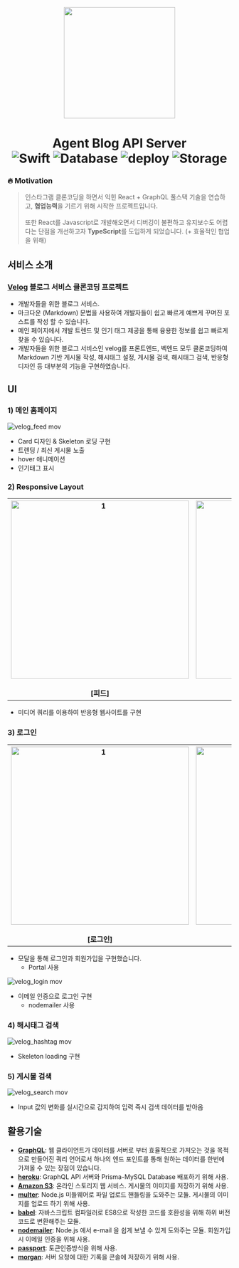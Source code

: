 <p align="center" >
<a href="https://agent-blog.herokuapp.com/" align="center"> <img src="https://user-images.githubusercontent.com/13609011/84003962-c3ecde80-a9a5-11ea-8722-8a7e9d99681f.png" width="250" height="250" align="center"/></a>
</p>
<h1 align="center">
  Agent Blog API Server </br>  <img alt="Swift" src="https://img.shields.io/badge/API-GraphQL-red.svg"> <img alt="Database" src="https://img.shields.io/badge/Database-Prisma_MySQL-blue.svg"> <img alt="deploy" src="https://img.shields.io/badge/deploy-Heroku-purple.svg"> <img alt="Storage" src="https://img.shields.io/badge/storage-AWS S3-orange.svg">
</h1>

### 🔥 Motivation

> 인스타그램 클론코딩을 하면서 익힌 React + GraphQL 풀스택 기술을 연습하고, **협업능력**을 기르기 위해 시작한 프로젝트입니다. <br /> <br /> 또한 React를 Javascript로 개발해오면서 디버깅이 불편하고 유지보수도 어렵다는 단점을 개선하고자 **TypeScript**를 도입하게 되었습니다.  (+ 효율적인 협업을 위해)


## 서비스 소개

### [Velog](https://velog.io/) 블로그 서비스 클론코딩 프로젝트
- 개발자들을 위한 블로그 서비스.
- 마크다운 (Markdown) 문법을 사용하여 개발자들이 쉽고 빠르게 예쁘게 꾸며진 포스트를 작성 할 수 있습니다.
- 메인 페이지에서 개발 트렌드 및 인기 태그 제공을 통해 융용한 정보를 쉽고 빠르게 찾을 수 있습니다.
- 개발자들을 위한 블로그 서비스인 velog를 프론트엔드, 벡엔드 모두 클론코딩하여 Markdown 기반 게시물 작성, 해시태그 설정, 게시물 검색, 해시태그 검색, 반응형디자인 등 대부분의 기능을 구현하였습니다.


## UI

### 1) 메인 홈페이지

![velog_feed mov](https://user-images.githubusercontent.com/13609011/84225378-edc71200-ab19-11ea-9fd8-371c31a68d09.gif)

- Card 디자인 & Skeleton 로딩 구현
- 트렌딩 / 최신 게시물 노출
- hover 애니메이션
- 인기태그 표시



### 2) Responsive Layout
<table>
   <tr>
     <th align="center">
       <img width="400" alt="1" src="https://user-images.githubusercontent.com/13609011/84225388-f586b680-ab19-11ea-812c-4adea276119b.gif"/>
       <br><br>[피드]
     </th>
     <th align="center">
       <img width="400" alt="2" src="https://user-images.githubusercontent.com/13609011/84225392-f7e91080-ab19-11ea-884a-ec2b1ec6920a.gif"/>
       <br><br>[검색] 
    </th>
  </tr>
</table>

- 미디어 쿼리를 이용하여 반응형 웹사이트를 구현



### 3) 로그인

<table>
   <tr>
     <th align="center">
       <img width="400" alt="1" src="https://user-images.githubusercontent.com/13609011/84225386-f3bcf300-ab19-11ea-96e1-073c342a652d.gif"/>
       <br><br>[로그인]
     </th>
     <th align="center">
       <img width="400" alt="2" src="https://user-images.githubusercontent.com/13609011/84225370-ebfd4e80-ab19-11ea-84d7-0becdc0e8765.gif"/>
       <br><br>[회원가입] 
    </th>
  </tr>
</table>

- 모달을 통해 로그인과 회원가입을 구현했습니다.
    - Portal 사용

![velog_login mov](https://user-images.githubusercontent.com/13609011/84225384-f1f32f80-ab19-11ea-8172-9adfed4cab7d.gif)

- 이메일 인증으로 로그인 구현
    - nodemailer 사용



### 4) 해시태그 검색

![velog_hashtag mov](https://user-images.githubusercontent.com/13609011/84225382-f0296c00-ab19-11ea-9582-e3b538e6a086.gif)

- Skeleton loading 구현



### 5) 게시물 검색

![velog_search mov](https://user-images.githubusercontent.com/13609011/84225393-f91a3d80-ab19-11ea-9db4-99c66a9edec0.gif)

- Input 값의 변화를 실시간으로 감지하여 입력 즉시 검색 데이터를 받아옴



## 활용기술
- **[GraphQL]()**: 웹 클라이언트가 데이터를 서버로 부터 효율적으로 가져오는 것을 목적으로 만들어진 쿼리 언어로서 하나의 엔드 포인트를 통해 원하는 데이터를 한번에 가져올 수 있는 장점이 있습니다.
- **[heroku]()**: GraphQL API 서버와 Prisma-MySQL Database 배포하기 위해 사용.
- **[Amazon S3]()**: 온라인 스토리지 웹 서비스. 게시물의 이미지를 저장하기 위해 사용.
- **[multer]()**: Node.js 미들웨어로 파일 업로드 핸들링을 도와주는 모듈. 게시물의 이미지를 업로드 하기 위해 사용.
- **[babel]()**: 자바스크립트 컴파일러로 ES8으로 작성한 코드를 호환성을 위해 하위 버전 코드로 변환해주는 모듈.
- **[nodemailer]()**: Node.js 에서 e-mail 을 쉽게 보낼 수 있게 도와주는 모듈. 회원가입 시 이메일 인증을 위해 사용.
- **[passport]()**: 토큰인증방식을 위해 사용.
- **[morgan]()**: 서버 요청에 대한 기록을 콘솔에 저장하기 위해 사용.
